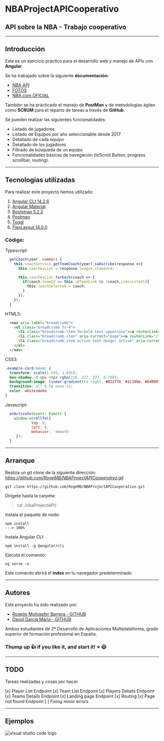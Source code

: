 # NBAProjectAPICooperativo
## API sobre la NBA - Trabajo cooperativo


___
## **Introducción**

Este es un ejercicio práctico para el desarrollo web y manejo de APIs con **Angular**.

Se ha trabajado sobre la siguiente **documentación:**

* [NBA API](https://github.com/kshvmdn/nba.js/blob/master/docs/api/DATA.md)
* [FOTOS](https://medium.com/@avinash.sarguru/getting-nba-player-pictures-for-you-application-6106d5530943)
* [NBA.com OFICIAL](https://www.sportingnews.com/es/nba?gr=www)


También se ha prácticado el manejo de **PostMan** y de metodologías ágiles como **SCRUM** para el reparto de tareas a través de **GitHub**.

Se pueden realizar las siguientes funcionalidades: 
* Listado de jugadores 
* Listado de Equipos por año seleccionable desde 2017 
* Detallado de cada equipo 
* Detallado de los jugadores 
* Filtrado de búsqueda de un equipo 
* Funcionalidades básicas de navegación (toScroll Button, progress scrollbar, routing).


---

## **Tecnologías utilizadas** 

Para realizar este proyecto hemos utilizado:

1. [Angular CLI 14.2.6](https://angular.io/)
2. [Angular Material](https://material.angular.io/)
3. [Bootstrap 5.2.2](https://getbootstrap.com/)
4. [Postman](https://www.postman.com/)
5. [Toggl](https://toggl.com/)
6. [FlexLayout 14.0.0](https://github.com/angular/flex-layout)



### Código: 

Typescript:
```typescript
  getCoach(year: number) {
    this.coachService.getTeamCoach(year).subscribe(response =>{
      this.coachesList = response.league.standard;

      this.coachesList.forEach(coach => {
        if(coach.teamId == this.idTeamLink && !coach.isAssistant){
          this.coachSelected = coach;
        }
      });
    });
  }

```

HTML5:

```html
  <nav aria-label="breadcrumb">
    <ol class="breadcrumb fs-4">
      <li class="breadcrumb-item fw-bold text-uppercase"><a routerLink="/landing" class="text-decoration-none">H o m e</a></li>
      <li class="breadcrumb-item" aria-current="page"><a routerLink="/teams" class="text-decoration-none">T e a m s</a></li>
      <li class="breadcrumb-item active text-danger active" aria-current="page">D e t a i l s</li>
    </ol>
  </nav>
```

CSS3:

```css
.example-card:hover {
  transform: scale(1.035, 1.035);
  box-shadow: 0 0px 40px rgba(228, 227, 227, 0.788);
  background-image: linear-gradient(to right, #022f74, #3c19bb, #640093, #bf007f, #eb122f);
  transition: all 0.5s ease-in;
  color: whitesmoke
}  
```
Javascript:

```javascript
  onActivate(event: Event) {
    window.scrollTo({
            top: 0,
            left: 0,
            behavior: 'smooth'
     });
  }
```

---
## **Arranque**

Realiza un *git clone* de la siguiente dirección: 
*https://github.com/RogeMB/NBAProjectAPICooperativo.git*

```console
git clone https://github.com/RogeMB/NBAProjectAPICooperativo.git
```

Dirígete hasta la carpeta:

> cd ./nbaProjectAPI/

Instala el paquete de node:  

    npm install
    ---> 100% 

Instala Angular CLI:
    
    npm install -g @angular/cli


Ejecuta el comando:

    ng serve -o


Este comando abrirá el **index** en tu navegador predeterminado.
___
## **Autores**

Este proyecto ha sido realizado por: 

* [Rogelio Mohigefer Barrera - GITHUB](https://github.com/RogeMB)
* [David García María - GITHUB](https://github.com/davidgm26)

Ambos estudiantes de 2º Desarrollo de Aplicaciones Multiplataforma, grado 
superior de formación profesional en España.

### **Thump up :+1: if you like it, and start it! :star: :smiley:**

___
## **TODO**

Tareas realizadas y cosas por hacer.

[x] Player List Endpoint 
[x] Team List Endpoint
[x] Players Details Endpoint
[x] Teams Details Endpoint
[x] Landing page Endpoint
[x] Routing
[x] Page not found Endpoint
[ ] Fixing minor errors
___

## **Ejemplos**

![visual studio code logo](direction/visual.png "Capturas de pantalla")


 

